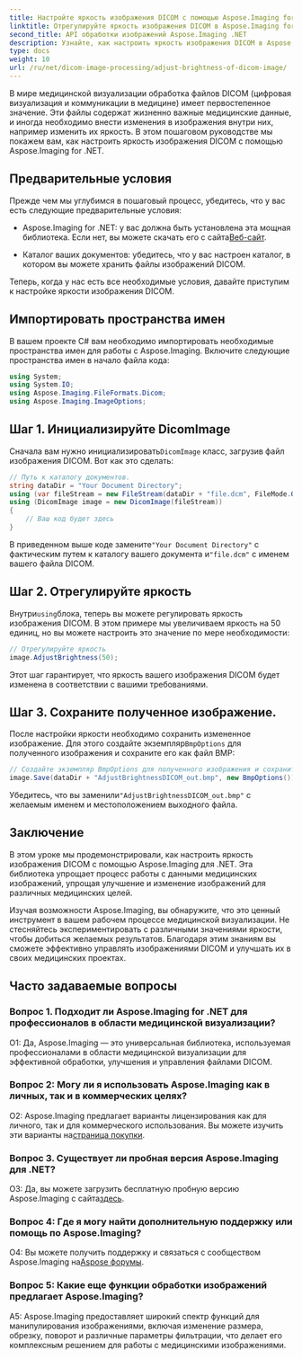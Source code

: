 ```yaml
---
title: Настройте яркость изображения DICOM с помощью Aspose.Imaging for .NET
linktitle: Отрегулируйте яркость изображения DICOM в Aspose.Imaging for .NET
second_title: API обработки изображений Aspose.Imaging .NET
description: Узнайте, как настроить яркость изображения DICOM в Aspose.Imaging for .NET. Легко улучшайте медицинские изображения.
type: docs
weight: 10
url: /ru/net/dicom-image-processing/adjust-brightness-of-dicom-image/
---
```

В мире медицинской визуализации обработка файлов DICOM (цифровая визуализация и коммуникации в медицине) имеет первостепенное значение. Эти файлы содержат жизненно важные медицинские данные, и иногда необходимо внести изменения в изображения внутри них, например изменить их яркость. В этом пошаговом руководстве мы покажем вам, как настроить яркость изображения DICOM с помощью Aspose.Imaging for .NET.

## Предварительные условия

Прежде чем мы углубимся в пошаговый процесс, убедитесь, что у вас есть следующие предварительные условия:

-  Aspose.Imaging for .NET: у вас должна быть установлена эта мощная библиотека. Если нет, вы можете скачать его с сайта[Веб-сайт](https://releases.aspose.com/imaging/net/).

- Каталог ваших документов: убедитесь, что у вас настроен каталог, в котором вы можете хранить файлы изображений DICOM.

Теперь, когда у нас есть все необходимые условия, давайте приступим к настройке яркости изображения DICOM.

## Импортировать пространства имен

В вашем проекте C# вам необходимо импортировать необходимые пространства имен для работы с Aspose.Imaging. Включите следующие пространства имен в начало файла кода:

```csharp
using System;
using System.IO;
using Aspose.Imaging.FileFormats.Dicom;
using Aspose.Imaging.ImageOptions;
```

## Шаг 1. Инициализируйте DicomImage

 Сначала вам нужно инициализировать`DicomImage` класс, загрузив файл изображения DICOM. Вот как это сделать:

```csharp
// Путь к каталогу документов.
string dataDir = "Your Document Directory";
using (var fileStream = new FileStream(dataDir + "file.dcm", FileMode.Open, FileAccess.Read))
using (DicomImage image = new DicomImage(fileStream))
{
    // Ваш код будет здесь
}
```

 В приведенном выше коде замените`"Your Document Directory"` с фактическим путем к каталогу вашего документа и`"file.dcm"` с именем вашего файла DICOM.

## Шаг 2. Отрегулируйте яркость

 Внутри`using`блока, теперь вы можете регулировать яркость изображения DICOM. В этом примере мы увеличиваем яркость на 50 единиц, но вы можете настроить это значение по мере необходимости:

```csharp
// Отрегулируйте яркость
image.AdjustBrightness(50);
```

Этот шаг гарантирует, что яркость вашего изображения DICOM будет изменена в соответствии с вашими требованиями.

## Шаг 3. Сохраните полученное изображение.

 После настройки яркости необходимо сохранить измененное изображение. Для этого создайте экземпляр`BmpOptions` для полученного изображения и сохраните его как файл BMP:

```csharp
// Создайте экземпляр BmpOptions для полученного изображения и сохраните полученное изображение.
image.Save(dataDir + "AdjustBrightnessDICOM_out.bmp", new BmpOptions());
```

 Убедитесь, что вы заменили`"AdjustBrightnessDICOM_out.bmp"` с желаемым именем и местоположением выходного файла.

## Заключение

В этом уроке мы продемонстрировали, как настроить яркость изображения DICOM с помощью Aspose.Imaging для .NET. Эта библиотека упрощает процесс работы с данными медицинских изображений, упрощая улучшение и изменение изображений для различных медицинских целей.

Изучая возможности Aspose.Imaging, вы обнаружите, что это ценный инструмент в вашем рабочем процессе медицинской визуализации. Не стесняйтесь экспериментировать с различными значениями яркости, чтобы добиться желаемых результатов. Благодаря этим знаниям вы сможете эффективно управлять изображениями DICOM и улучшать их в своих медицинских проектах.

## Часто задаваемые вопросы

### Вопрос 1. Подходит ли Aspose.Imaging for .NET для профессионалов в области медицинской визуализации?

О1: Да, Aspose.Imaging — это универсальная библиотека, используемая профессионалами в области медицинской визуализации для эффективной обработки, улучшения и управления файлами DICOM.

### Вопрос 2: Могу ли я использовать Aspose.Imaging как в личных, так и в коммерческих целях?

 О2: Aspose.Imaging предлагает варианты лицензирования как для личного, так и для коммерческого использования. Вы можете изучить эти варианты на[страница покупки](https://purchase.aspose.com/buy).

### Вопрос 3. Существует ли пробная версия Aspose.Imaging для .NET?

 О3: Да, вы можете загрузить бесплатную пробную версию Aspose.Imaging с сайта[здесь](https://releases.aspose.com/).

### Вопрос 4: Где я могу найти дополнительную поддержку или помощь по Aspose.Imaging?

О4: Вы можете получить поддержку и связаться с сообществом Aspose.Imaging на[Aspose форумы](https://forum.aspose.com/).

### Вопрос 5: Какие еще функции обработки изображений предлагает Aspose.Imaging?

A5: Aspose.Imaging предоставляет широкий спектр функций для манипулирования изображениями, включая изменение размера, обрезку, поворот и различные параметры фильтрации, что делает его комплексным решением для работы с медицинскими изображениями.